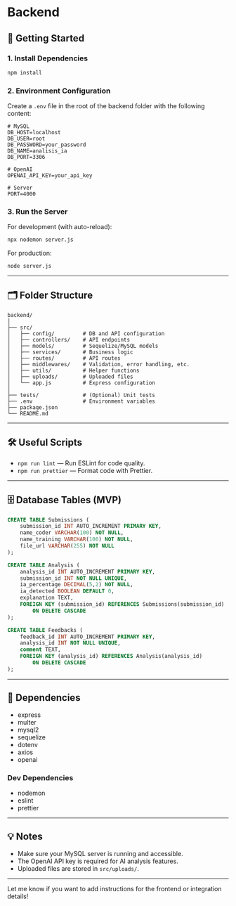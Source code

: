 # Backend

## 🚀 Getting Started

### 1. Install Dependencies

```bash
npm install
```

### 2. Environment Configuration

Create a `.env` file in the root of the backend folder with the following content:

```env
# MySQL
DB_HOST=localhost
DB_USER=root
DB_PASSWORD=your_password
DB_NAME=analisis_ia
DB_PORT=3306

# OpenAI
OPENAI_API_KEY=your_api_key

# Server
PORT=4000
```

### 3. Run the Server

For development (with auto-reload):
```bash
npx nodemon server.js
```

For production:
```bash
node server.js
```

---

## 🗂️ Folder Structure

```
backend/
│
├── src/
│   ├── config/         # DB and API configuration
│   ├── controllers/    # API endpoints
│   ├── models/         # Sequelize/MySQL models
│   ├── services/       # Business logic
│   ├── routes/         # API routes
│   ├── middlewares/    # Validation, error handling, etc.
│   ├── utils/          # Helper functions
│   ├── uploads/        # Uploaded files
│   └── app.js          # Express configuration
│
├── tests/              # (Optional) Unit tests
├── .env                # Environment variables
├── package.json
└── README.md
```

---

## 🛠️ Useful Scripts

- `npm run lint` — Run ESLint for code quality.
- `npm run prettier` — Format code with Prettier.

---

## 🗄️ Database Tables (MVP)

```sql
CREATE TABLE Submissions (
    submission_id INT AUTO_INCREMENT PRIMARY KEY,
    name_coder VARCHAR(100) NOT NULL,
    name_training VARCHAR(100) NOT NULL,
    file_url VARCHAR(255) NOT NULL
);

CREATE TABLE Analysis (
    analysis_id INT AUTO_INCREMENT PRIMARY KEY,
    submission_id INT NOT NULL UNIQUE,
    ia_percentage DECIMAL(5,2) NOT NULL,
    ia_detected BOOLEAN DEFAULT 0,
    explanation TEXT,
    FOREIGN KEY (submission_id) REFERENCES Submissions(submission_id)
        ON DELETE CASCADE
);

CREATE TABLE Feedbacks (
    feedback_id INT AUTO_INCREMENT PRIMARY KEY,
    analysis_id INT NOT NULL UNIQUE,
    comment TEXT,
    FOREIGN KEY (analysis_id) REFERENCES Analysis(analysis_id)
        ON DELETE CASCADE
);
```

---

## 🧩 Dependencies

- express
- multer
- mysql2
- sequelize
- dotenv
- axios
- openai

### Dev Dependencies

- nodemon
- eslint
- prettier

---

## 💡 Notes

- Make sure your MySQL server is running and accessible.
- The OpenAI API key is required for AI analysis features.
- Uploaded files are stored in `src/uploads/`.

---

Let me know if you want to add instructions for the frontend or integration details!
